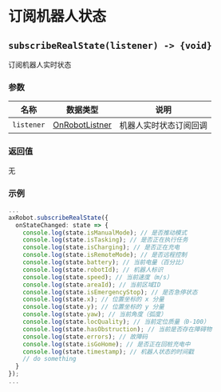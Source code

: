 # 订阅机器人状态

## `subscribeRealState(listener) -> {void}`

订阅机器人实时状态

### 参数

| 名称       | 数据类型                                   | 说明                   |
| ---------- | ------------------------------------------ | ---------------------- |
| `listener` | [OnRobotListner](../../../Define/Define-OnRobotListener) | 机器人实时状态订阅回调 |

### 返回值

无

### 示例

```typescript
...
axRobot.subscribeRealState({
  onStateChanged: state => {
    console.log(state.isManualMode); // 是否推动模式
    console.log(state.isTasking); // 是否正在执行任务
    console.log(state.isCharging); // 是否正在充电
    console.log(state.isRemoteMode); // 是否远程控制
    console.log(state.battery); // 当前电量（百分比）
    console.log(state.robotId); // 机器人标识
    console.log(state.speed); // 当前速度（m/s）
    console.log(state.areaId); // 当前区域ID
    console.log(state.isEmergencyStop); // 是否急停状态
    console.log(state.x); // 位置坐标的 x 分量
    console.log(state.y); // 位置坐标的 y 分量
    console.log(state.yaw); // 当前角度（弧度）
    console.log(state.locQuality); // 当前定位质量（0-100）
    console.log(state.hasObstruction); // 当前是否存在障碍物
    console.log(state.errors); // 故障码
    console.log(state.isGoHome); // 是否正在回桩充电中
    console.log(state.timestamp); // 机器人状态的时间戳
    // do something
  }
});
...
```

